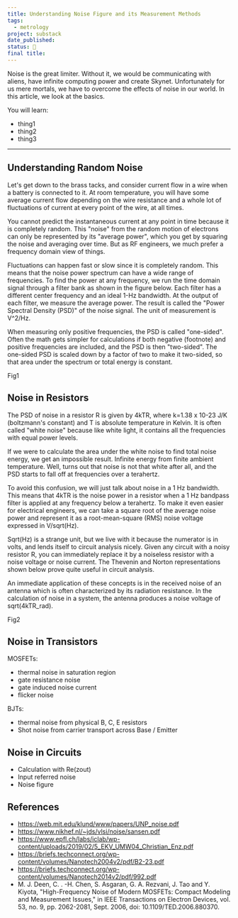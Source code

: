 ```yaml
---
title: Understanding Noise Figure and its Measurement Methods
tags:
  - metrology
project: substack
date_published: 
status: 🚧
final title:
---
```

Noise is the great limiter. Without it, we would be communicating with aliens, have infinite computing power and create Skynet. Unfortunately for us mere mortals, we have to overcome the effects of noise in our world. In this article, we look at the basics.

You will learn:
- thing1
- thing2
- thing3
---

## Understanding Random Noise

Let's get down to the brass tacks, and consider current flow in a wire when a battery is connected to it. At room temperature, you will have some average current flow depending on the wire resistance and a whole lot of fluctuations of current at every point of the wire, at all times. 

You cannot predict the instantaneous current at any point in time because it is completely random. This "noise" from the random motion of electrons can only be represented by its "average power", which you get by squaring the noise and averaging over time. But as RF engineers, we much prefer a frequency domain view of things.

Fluctuations can happen fast or slow since it is completely random. This means that the noise power spectrum can have a wide range of frequencies. To find the power at any frequency, we run the time domain signal through a filter bank as shown in the figure below. Each filter has a different center frequency and an ideal 1-Hz bandwidth. At the output of each filter, we measure the average power. The result is called the "Power Spectral Density (PSD)" of the noise signal. The unit of measurement is V^2/Hz.

When measuring only positive frequencies, the PSD is called "one-sided". Often the math gets simpler for calculations if both negative (footnote) and positive frequencies are included, and the PSD is then "two-sided". The one-sided PSD is scaled down by a factor of two to make it two-sided, so that area under the spectrum or total energy is constant.

Fig1

## Noise in Resistors

The PSD of noise in a resistor R is given by 4kTR, where k=1.38 x 10-23 J/K (boltzmann's constant) and T is absolute temperature in Kelvin. It is often called "white noise" because like white light, it contains all the frequencies with equal power levels.

If we were to calculate the area under the white noise to find total noise energy, we get an impossible result. Infinite energy from finite ambient temperature. Well, turns out that noise is not that white after all, and the PSD starts to fall off at frequencies over a terahertz.

To avoid this confusion, we will just talk about noise in a 1 Hz bandwidth. This means that 4kTR is the noise power in a resistor when a 1 Hz bandpass filter is applied at any frequency below a terahertz. To make it even easier for electrical engineers, we can take a square root of the average noise power and represent it as a root-mean-square (RMS) noise voltage expressed in V/sqrt(Hz). 

Sqrt(Hz) is a strange unit, but we live with it because the numerator is in volts, and lends itself to circuit analysis nicely. Given any circuit with a noisy resistor R, you can immediately replace it by a noiseless resistor with a noise voltage or noise current. The Thevenin and Norton representations shown below prove quite useful in circuit analysis.

An immediate application of these concepts is in the received noise of an antenna which is often characterized by its radiation resistance. In the calculation of noise in a system, the antenna produces a noise voltage of sqrt(4kTR_rad).

Fig2
## Noise in Transistors

MOSFETs:
- thermal noise in saturation region
- gate resistance noise
- gate induced noise current
- flicker noise

BJTs:
- thermal noise from physical B, C, E resistors
- Shot noise from carrier transport across Base / Emitter

## Noise in Circuits

- Calculation with Re(zout)
- Input referred noise
- Noise figure

## References

- https://web.mit.edu/klund/www/papers/UNP_noise.pdf
- https://www.nikhef.nl/~jds/vlsi/noise/sansen.pdf
- https://www.epfl.ch/labs/iclab/wp-content/uploads/2019/02/5_EKV_UMW04_Christian_Enz.pdf
- https://briefs.techconnect.org/wp-content/volumes/Nanotech2004v2/pdf/B2-23.pdf
- https://briefs.techconnect.org/wp-content/volumes/Nanotech2014v2/pdf/992.pdf
- M. J. Deen, C. . -H. Chen, S. Asgaran, G. A. Rezvani, J. Tao and Y. Kiyota, "High-Frequency Noise of Modern MOSFETs: Compact Modeling and Measurement Issues," in IEEE Transactions on Electron Devices, vol. 53, no. 9, pp. 2062-2081, Sept. 2006, doi: 10.1109/TED.2006.880370.

